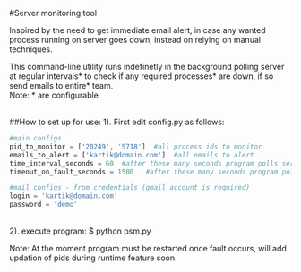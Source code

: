 #Server monitoring tool

Inspired by the need to get immediate email alert, in case any wanted process running on server goes down, instead on relying on manual techniques.<br/>

This command-line utility runs indefinetly in the background polling server at regular intervals* to check if any required processes* are down, if so send emails to entire* team.<br/>
Note: * are configurable
<br/><br/>

##How to set up for use:
1). First edit config.py as follows:<br/>
```python
#main configs
pid_to_monitor = ['20249', '5718']	#all process ids to monitor
emails_to_alert = ['kartik@domain.com']  #all emails to alert
time_interval_seconds = 60  #after these many seconds program polls server to check processes
timeout_on_fault_seconds = 1500   #after these many seconds program polls server to check processes when a fault is caught

#mail configs - from credentials (gmail account is required)
login = 'kartik@domain.com'
password = 'demo'
```
<br/>
2). execute program: $ python psm.py<br/>

Note: At the moment program must be restarted once fault occurs, will add updation of pids during runtime feature soon.


